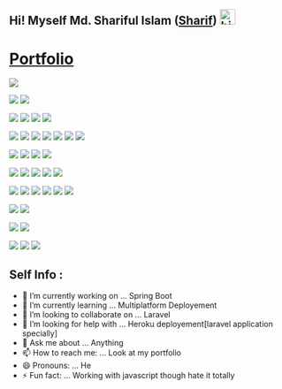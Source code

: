 ## Hi! Myself Md. Shariful Islam (<a href="https://islam-shariful.github.io">Sharif</a>) <img src="https://user-images.githubusercontent.com/1303154/88677602-1635ba80-d120-11ea-84d8-d263ba5fc3c0.gif" width="28px" alt="hi">

# <a href="https://islam-shariful.github.io">Portfolio</a>

<!-- blah -->
![](https://komarev.com/ghpvc/?username=islam-shariful&color=2BBC8A)

<!-- OS -->
![](https://img.shields.io/badge/OS-Linux-informational?style=flat&logo=<LOGO_NAME>&logoColor=white&color=2bbc8a)
![](https://img.shields.io/badge/OS-Windows-informational?style=flat&logo=<LOGO_NAME>&logoColor=white&color=2bbc8a)


<!-- Editor -->
![](https://img.shields.io/badge/Editor-Atom-informational?style=flat&logo=<LOGO_NAME>&logoColor=white&color=2bbc8a)
![](https://img.shields.io/badge/Editor-VsCode-informational?style=flat&logo=<LOGO_NAME>&logoColor=white&color=2bbc8a)
![](https://img.shields.io/badge/Editor-visualStudio-informational?style=flat&logo=<LOGO_NAME>&logoColor=white&color=2bbc8a)
![](https://img.shields.io/badge/Editor-Sublime-informational?style=flat&logo=<LOGO_NAME>&logoColor=white&color=2bbc8a)

<!-- Code -->
![](https://img.shields.io/badge/Code-JavaScript-informational?style=flat&logo=<LOGO_NAME>&logoColor=white&color=2bbc8a)
![](https://img.shields.io/badge/Code-PHP-informational?style=flat&logo=<LOGO_NAME>&logoColor=white&color=2bbc8a)
![](https://img.shields.io/badge/Code-JAVA-informational?style=flat&logo=<LOGO_NAME>&logoColor=white&color=2bbc8a)
![](https://img.shields.io/badge/Code-CSharp-informational?style=flat&logo=<LOGO_NAME>&logoColor=white&color=2bbc8a)
![](https://img.shields.io/badge/Code-Python-informational?style=flat&logo=<LOGO_NAME>&logoColor=white&color=2bbc8a)
![](https://img.shields.io/badge/Code-C++-informational?style=flat&logo=<LOGO_NAME>&logoColor=white&color=2bbc8a)
![](https://img.shields.io/badge/Code-C-informational?style=flat&logo=<LOGO_NAME>&logoColor=white&color=2bbc8a)

<!-- Database -->
![](https://img.shields.io/badge/Database-mySQL-informational?style=flat&logo=<LOGO_NAME>&logoColor=white&color=2bbc8a)
![](https://img.shields.io/badge/Database-MSSQL-informational?style=flat&logo=<LOGO_NAME>&logoColor=white&color=2bbc8a)
![](https://img.shields.io/badge/Database-ORACLE-informational?style=flat&logo=<LOGO_NAME>&logoColor=white&color=2bbc8a)
![](https://img.shields.io/badge/Database-MongoDB-informational?style=flat&logo=<LOGO_NAME>&logoColor=white&color=2bbc8a)

<!-- Framework -->
![](https://img.shields.io/badge/Framework-ExpressJS-informational?style=flat&logo=<LOGO_NAME>&logoColor=white&color=2bbc8a)
![](https://img.shields.io/badge/Framework-ReactJs-informational?style=flat&logo=<LOGO_NAME>&logoColor=white&color=2bbc8a)
![](https://img.shields.io/badge/Framework-Laravel-informational?style=flat&logo=<LOGO_NAME>&logoColor=white&color=2bbc8a)
![](https://img.shields.io/badge/Framework-.Net-informational?style=flat&logo=<LOGO_NAME>&logoColor=white&color=2bbc8a)
![](https://img.shields.io/badge/Framework-Bootstrap-informational?style=flat&logo=<LOGO_NAME>&logoColor=white&color=2bbc8a)

<!-- Tools -->
![](https://img.shields.io/badge/Tool-Git-informational?style=flat&logo=<LOGO_NAME>&logoColor=white&color=2bbc8a)
![](https://img.shields.io/badge/Tool-bitbucket-informational?style=flat&logo=<LOGO_NAME>&logoColor=white&color=2bbc8a)
![](https://img.shields.io/badge/Tool-GitLab-informational?style=flat&logo=<LOGO_NAME>&logoColor=white&color=2bbc8a)
![](https://img.shields.io/badge/Tool-Trello-informational?style=flat&logo=<LOGO_NAME>&logoColor=white&color=2bbc8a)
![](https://img.shields.io/badge/Tool-Xampp-informational?style=flat&logo=<LOGO_NAME>&logoColor=white&color=2bbc8a)
![](https://img.shields.io/badge/Tool-Laragon-informational?style=flat&logo=<LOGO_NAME>&logoColor=white&color=2bbc8a)

<!-- Package Manager -->
![](https://img.shields.io/badge/Package_Manager-NPM-informational?style=flat&logo=<LOGO_NAME>&logoColor=white&color=2bbc8a)
![](https://img.shields.io/badge/Package_Manager-Composer-informational?style=flat&logo=<LOGO_NAME>&logoColor=white&color=2bbc8a)

<!-- Markup -->
![](https://img.shields.io/badge/Markup-Latex-informational?style=flat&logo=<LOGO_NAME>&logoColor=white&color=2bbc8a)
![](https://img.shields.io/badge/Markup-HTML-informational?style=flat&logo=<LOGO_NAME>&logoColor=white&color=2bbc8a)

<!-- Official -->
![](https://img.shields.io/badge/Official-MS_Word-informational?style=flat&logo=<LOGO_NAME>&logoColor=white&color=2bbc8a)
![](https://img.shields.io/badge/Official-MS_Power_Point-informational?style=flat&logo=<LOGO_NAME>&logoColor=white&color=2bbc8a)
![](https://img.shields.io/badge/Official-MS_Excel-informational?style=flat&logo=<LOGO_NAME>&logoColor=white&color=2bbc8a)

## Self Info :

- 🔭 I’m currently working on ... Spring Boot
- 🌱 I’m currently learning ... Multiplatform Deployement
- 👯 I’m looking to collaborate on ... Laravel
- 🤔 I’m looking for help with ... Heroku deployement[laravel application specially]
- 💬 Ask me about ... Anything
- 📫 How to reach me: ... Look at my portfolio
- 😄 Pronouns: ... He
- ⚡ Fun fact: ... Working with javascript though hate it totally


